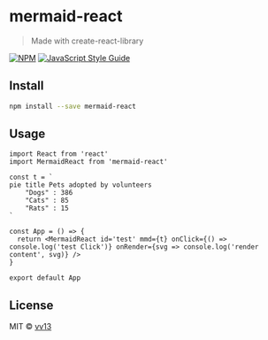 # mermaid-react

> Made with create-react-library

[![NPM](https://img.shields.io/npm/v/mermaid-react.svg)](https://www.npmjs.com/package/mermaid-react) [![JavaScript Style Guide](https://img.shields.io/badge/code_style-standard-brightgreen.svg)](https://standardjs.com)

## Install

```bash
npm install --save mermaid-react
```

## Usage

```tsx
import React from 'react'
import MermaidReact from 'mermaid-react'

const t = `
pie title Pets adopted by volunteers
    "Dogs" : 386
    "Cats" : 85
    "Rats" : 15
`

const App = () => {
  return <MermaidReact id='test' mmd={t} onClick={() => console.log('test Click')} onRender={svg => console.log('render content', svg)} />
}

export default App

```

## License

MIT © [vv13](https://github.com/vv13)
